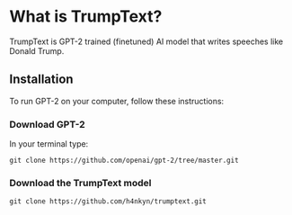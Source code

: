 # What is TrumpText?
TrumpText is GPT-2 trained (finetuned) AI model that writes speeches like Donald Trump.

## Installation
To run GPT-2 on your computer, follow these instructions:
### Download GPT-2
In your terminal type:

 `git clone https://github.com/openai/gpt-2/tree/master.git`
### Download the TrumpText model
`git clone https://github.com/h4nkyn/trumptext.git`
